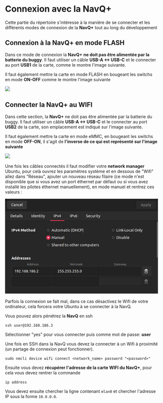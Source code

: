 # Connexion avec la NavQ+

Cette partie du répertoire s'intéresse à la manière de se connecter et les différents modes de connexion de la **NavQ+** tout au long du développement

## Connexion à la NavQ+ en mode FLASH

Dans ce mode de connexion la **NavQ+** **ne doit pas être alimentée par la batterie du buggy**. Il faut utiliser un câble **USB-A <-> USB-C** et le connecter au port **USB1** de la carte, comme le montre l'image suivante.

Il faut également mettre la carte en mode FLASH en bougeant les switchs en mode **ON-OFF** comme le montre l'image suivante

![](images/1.png)



## Connecter la NavQ+ au WIFI

Dans cette section, la **NavQ+** ne doit pas être alimentée par la batterie du buggy. Il faut utiliser un câble **USB-A <-> USB-C** et le connecter au port **USB2** de la carte, son emplacement est indiqué sur l'image suivante.

Il faut également mettre la carte en mode eMMC, en bougeant les switchs en mode **OFF-ON**, il s'agit de **l'inverse de ce qui est représenté sur l'image suivante**

![](images/1.png)

Une fois les câbles connectés il faut modifier votre **network manager** Ubuntu, pour celà ouvrez les paramètres système et en dessous de "Wifi" allez dans "Réseau", ajouter un nouveau réseau filaire (ce mode n'est disponible que si vous avez un port éthernet par défaut ou si vous avez installé les pilotes éthernet manuellement), en mode manuel et rentrez ces valeurs :

![](images/2.png)

Parfois la connexion se fait mal, dans ce cas désactivez le Wifi de votre ordinateur, cela forcera votre Ubuntu à se connecter à la NavQ.

Vous pouvez alors pénétrez la **NavQ** en ssh

````
ssh user@192.168.186.3
````

Sélectionner "yes" pour vous connecter puis comme mot de passe: **user**

Une fois en SSH dans la NavQ vous devez la connecter à un Wifi à proximité (un partage de connexion peut fonctionner).

````
sudo nmcli device wifi connect <network_name> password "<password>"
````

Ensuite vous devez **récupérer l'adresse de la carte WIFI du NavQ+**, pour cela vous devez rentrer la commande 

````
ip address
````

Vous devez ensuite chercher la ligne contenant `mlan0` et chercher l'adresse IP sous la forme `10.0.0.0`.

